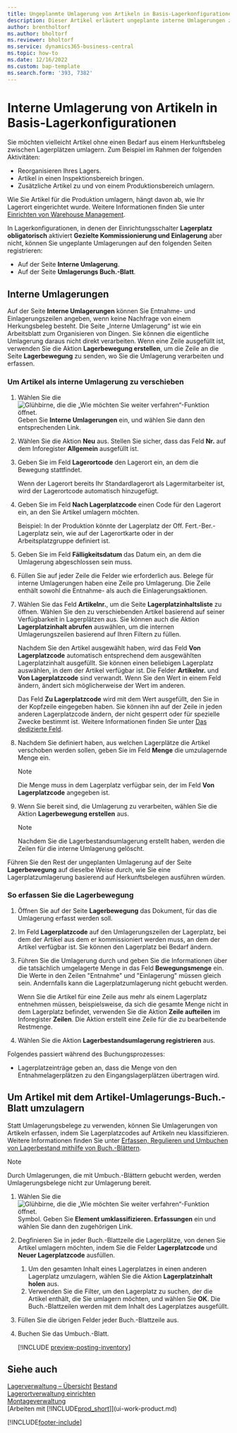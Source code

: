 ```yaml
---
title: Ungeplanmte Umlagerung von Artikeln in Basis-Lagerkonfigurationen
description: Dieser Artikel erläutert ungeplante interne Umlagerungen zwischen Lagerplätzen ohne Bedarf aus einem Herkunftsbeleg.
author: brentholtorf
ms.author: bholtorf
ms.reviewer: bholtorf
ms.service: dynamics365-business-central
ms.topic: how-to
ms.date: 12/16/2022
ms.custom: bap-template
ms.search.form: '393, 7382'
---
```

# <a name="move-items-internally-in-basic-warehouse-configurations"></a>Interne Umlagerung von Artikeln in Basis-Lagerkonfigurationen

Sie möchten vielleicht Artikel ohne einen Bedarf aus einem Herkunftsbeleg zwischen Lagerplätzen umlagern. Zum Beispiel im Rahmen der folgenden Aktivitäten:

* Reorganisieren Ihres Lagers.
* Artikel in einen Inspektionsbereich bringen.
* Zusätzliche Artikel zu und von einem Produktionsbereich umlagern. 

Wie Sie Artikel für die Produktion umlagern, hängt davon ab, wie Ihr Lagerort eingerichtet wurde. Weitere Informationen finden Sie unter [Einrichten von Warehouse Management](warehouse-setup-warehouse.md).

In Lagerkonfigurationen, in denen der Einrichtungsschalter **Lagerplatz obligatorisch** aktiviert **Gezielte Kommissionierung und Einlagerung** aber nicht, können Sie ungeplante Umlagerungen auf den folgenden Seiten registrieren:  

* Auf der Seite **Interne Umlagerung**.
* Auf der Seite **Umlagerungs Buch.-Blatt**.  

## <a name="internal-movements"></a>Interne Umlagerungen

Auf der Seite **Interne Umlagerungen** können Sie Entnahme- und Einlagerungszeilen angeben, wenn keine Nachfrage von einem Herkungsbeleg besteht. Die Seite „Interne Umlagerung“ ist wie ein Arbeitsblatt zum Organisieren von Dingen. Sie können die eigentliche Umlagerung daraus nicht direkt verarbeiten. Wenn eine Zeile ausgefüllt ist, verwenden Sie die Aktion **Lagerbewegung erstellen**, um die Zeile an die Seite **Lagerbewegung** zu senden, wo Sie die Umlagerung verarbeiten und erfassen.

### <a name="to-move-items-as-an-internal-movement"></a>Um Artikel als interne Umlagerung zu verschieben

1. Wählen Sie die ![Glühbirne, die die „Wie möchten Sie weiter verfahren“-Funktion öffnet.](media/ui-search/search_small.png "Wie möchten Sie weiter verfahren?") Geben Sie **Interne Umlagerungen** ein, und wählen Sie dann den entsprechenden Link.  
2. Wählen Sie die Aktion **Neu** aus. Stellen Sie sicher, dass das Feld **Nr.** auf dem Inforegister **Allgemein** ausgefüllt ist.
3. Geben Sie im Feld **Lagerortcode** den Lagerort ein, an dem die Bewegung stattfindet.  

    Wenn der Lagerort bereits Ihr Standardlagerort als Lagermitarbeiter ist, wird der Lagerortcode automatisch hinzugefügt.  
4. Geben Sie im Feld **Nach Lagerplatzcode** einen Code für den Lagerort ein, an den Sie Artikel umlagern möchten.

    Beispiel: In der Produktion könnte der Lagerplatz der Off. Fert.-Ber.-Lagerplatz sein, wie auf der Lagerortkarte oder in der Arbeitsplatzgruppe definiert ist.  
5. Geben Sie im Feld **Fälligkeitsdatum** das Datum ein, an dem die Umlagerung abgeschlossen sein muss.  
6. Füllen Sie auf jeder Zeile die Felder wie erforderlich aus. Belege für interne Umlagerungen haben eine Zeile pro Umlagerung. Die Zeile enthält sowohl die Entnahme- als auch die Einlagerungsaktionen.
7. Wählen Sie das Feld **Artikelnr.**, um die Seite **Lagerplatzinhaltsliste** zu öffnen. Wählen Sie den zu verschiebenden Artikel basierend auf seiner Verfügbarkeit in Lagerplätzen aus. Sie können auch die Aktion **Lagerplatzinhalt abrufen** auswählen, um die internen Umlagerungszeilen basierend auf Ihren Filtern zu füllen.  

    Nachdem Sie den Artikel ausgewählt haben, wird das Feld **Von Lagerplatzcode** automatisch entsprechend dem ausgewählten Lagerplatzinhalt ausgefüllt. Sie können einen beliebigen Lagerplatz auswählen, in dem der Artikel verfügbar ist. Die Felder **Artikelnr.** und **Von Lagerplatzcode** sind verwandt. Wenn Sie den Wert in einem Feld ändern, ändert sich möglicherweise der Wert im anderen.  

    Das Feld **Zu Lagerplatzcode** wird mit dem Wert ausgefüllt, den Sie in der Kopfzeile eingegeben haben. Sie können ihn auf der Zeile in jeden anderen Lagerplatzcode ändern, der nicht gesperrt oder für spezielle Zwecke bestimmt ist. Weitere Informationen finden Sie unter [Das dedizierte Feld](warehouse-how-to-create-individual-bins.md#the-dedicated-field).  

8. Nachdem Sie definiert haben, aus welchen Lagerplätze die Artikel verschoben werden sollen, geben Sie im Feld **Menge** die umzulagernde Menge ein.  

    > [!NOTE]  
    > Die Menge muss in dem Lagerplatz verfügbar sein, der im Feld **Von Lagerplatzcode** angegeben ist.  

9. Wenn Sie bereit sind, die Umlagerung zu verarbeiten, wählen Sie die Aktion **Lagerbewegung erstellen** aus.  

    > [!NOTE]  
    >  Nachdem Sie die Lagerbestandsumlagerung erstellt haben, werden die Zeilen für die interne Umlagerung gelöscht.  

Führen Sie den Rest der ungeplanten Umlagerung auf der Seite **Lagerbewegung** auf dieselbe Weise durch, wie Sie eine Lagerplatzumlagerung basierend auf Herkunftsbelegen ausführen würden.

### <a name="to-record-the-inventory-movement"></a>So erfassen Sie die Lagerbewegung

1. Öffnen Sie auf der Seite **Lagerbewegung** das Dokument, für das die Umlagerung erfasst werden soll.  
2. Im Feld **Lagerplatzcode** auf den Umlagerungszeilen der Lagerplatz, bei dem der Artikel aus dem er kommissioniert werden muss, an dem der Artikel verfügbar ist. Sie können den Lagerplatz bei Bedarf ändern.
3. Führen Sie die Umlagerung durch und geben Sie die Informationen über die tatsächlich umgelagerte Menge in das Feld **Bewegungsmenge** ein. Die Werte in den Zeilen "Entnahme" und "Einlagerung" müssen gleich sein. Andernfalls kann die Lagerplatzumlagerung nicht gebucht werden.

    Wenn Sie die Artikel für eine Zeile aus mehr als einem Lagerplatz entnehmen müssen, beispielsweise, da sich die gesamte Menge nicht in dem Lagerplatz befindet, verwenden Sie die Aktion **Zeile aufteilen** im Inforegister **Zeilen**. Die Aktion erstellt eine Zeile für die zu bearbeitende Restmenge.  
4. Wählen Sie die Aktion **Lagerbestandsumlagerung registrieren** aus.  

Folgendes passiert während des Buchungsprozesses:

* Lagerplatzeinträge geben an, dass die Menge von den Entnahmelagerplätzen zu den Eingangslagerplätzen übertragen wird.

## <a name="to-move-items-with-the-item-reclassification-journal"></a>Um Artikel mit dem Artikel-Umlagerungs-Buch.-Blatt umzulagern

Statt Umlagerungsbelege zu verwenden, können Sie Umlagerungen von Artikeln erfassen, indem Sie Lagerplatzcodes auf Artikeln neu klassifizieren. Weitere Informationen finden Sie unter [Erfassen, Regulieren und Umbuchen von Lagerbestand mithilfe von Buch.-Blättern](inventory-how-count-adjust-reclassify.md).

> [!NOTE]  
> Durch Umlagerungen, die mit Umbuch.-Blättern gebucht werden, werden Umlagerungsbelege nicht zur Umlagerung bereit.  

1. Wählen Sie die ![Glühbirne, die die „Wie möchten Sie weiter verfahren“-Funktion öffnet.](media/ui-search/search_small.png "Wie möchten Sie weiter verfahren?") Symbol. Geben Sie **Element umklassifizieren. Erfassungen** ein und wählen Sie dann den zugehörigen Link.  
2. Degfinieren Sie in jeder Buch.-Blattzeile die Lagerplätze, von denen Sie Artikel umlagern möchten, indem Sie die Felder **Lagerplatzcode** und **Neuer Lagerplatzcode** ausfüllen.  

    1. Um den gesamten Inhalt eines Lagerplatzes in einen anderen Lagerplatz umzulagern, wählen Sie die Aktion **Lagerplatzinhalt holen** aus.  
    2. Verwenden Sie die Filter, um den Lagerplatz zu suchen, der die Artikel enthält, die Sie umlagern möchten, und wählen Sie **OK**. Die Buch.-Blattzeilen werden mit dem Inhalt des Lagerplatzes ausgefüllt.  
3. Füllen Sie die übrigen Felder jeder Buch.-Blattzeile aus.
4. Buchen Sie das Umbuch.-Blatt.  

    [!INCLUDE [preview-posting-inventory](includes/preview-posting-inventory.md)]

## <a name="see-also"></a>Siehe auch

[Lagerverwaltung – Übersicht](design-details-warehouse-management.md)
[Bestand](inventory-manage-inventory.md)  
[Lagerortverwaltung einrichten](warehouse-setup-warehouse.md)  
[Montageverwaltung](assembly-assemble-items.md)  
[Arbeiten mit [!INCLUDE[prod_short](includes/prod_short.md)]](ui-work-product.md)


[!INCLUDE[footer-include](includes/footer-banner.md)]
